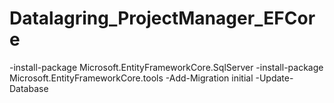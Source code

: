 # Datalagring_ProjectManager_EFCore

-install-package Microsoft.EntityFrameworkCore.SqlServer
-install-package Microsoft.EntityFrameworkCore.tools
-Add-Migration initial
-Update-Database